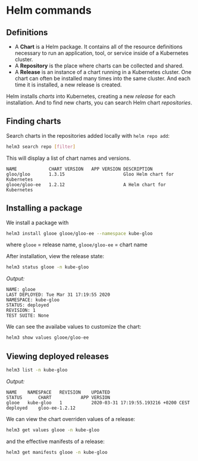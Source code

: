 # Helm commands

## Definitions

* A **Chart** is a Helm package. It contains all of the resource definitions necessary to run an application, tool, or service inside of a Kubernetes cluster.
* A **Repository** is the place where charts can be collected and shared. 
* A **Release** is an instance of a chart running in a Kubernetes cluster. One chart can often be installed many times into the same cluster. And each time it is installed, a new release is created. 

Helm installs *charts* into Kubernetes, creating a new *release* for each installation. And to find new charts, you can search Helm chart *repositories*.

## Finding charts

Search charts in the repositories added locally with `helm repo add`:
```sh
helm3 search repo [filter]
```

This will display a list of chart names and versions. 

```
NAME         	CHART VERSION	APP VERSION	DESCRIPTION
gloo/gloo    	1.3.15       	           	Gloo Helm chart for Kubernetes
glooe/gloo-ee	1.2.12       	           	A Helm chart for Kubernetes
```

## Installing a package

We install a package with

```sh
helm3 install glooe glooe/gloo-ee --namespace kube-gloo
```
where `glooe` = release name, `glooe/gloo-ee` = chart name

After installation, view the release state:
```sh
helm3 status glooe -n kube-gloo
```
*Output:*
```
NAME: glooe
LAST DEPLOYED: Tue Mar 31 17:19:55 2020
NAMESPACE: kube-gloo
STATUS: deployed
REVISION: 1
TEST SUITE: None
```

We can see the availabe values to customize the chart:

```sh
helm3 show values glooe/gloo-ee
```

## Viewing deployed releases

```sh
helm3 list -n kube-gloo
```
*Output:*
```
NAME 	NAMESPACE	REVISION	UPDATED                              	STATUS  	CHART         	APP VERSION
glooe	kube-gloo	1       	2020-03-31 17:19:55.193216 +0200 CEST	deployed	gloo-ee-1.2.12
```

We can view the chart overriden values of a release:

```sh
helm3 get values glooe -n kube-gloo
```

and the effective manifests of a release:

```sh
helm3 get manifests glooe -n kube-gloo
```
